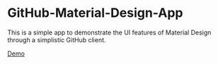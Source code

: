 # GitHub-Material-Design-App
This is a simple app to demonstrate the UI features of Material Design through a simplistic GitHub client.

[Demo](http://abdallamohamed.github.io/GitHub-Material-Design-App/#/)

